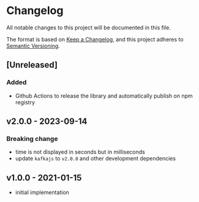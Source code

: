 # Changelog

All notable changes to this project will be documented in this file.

The format is based on [Keep a Changelog](https://keepachangelog.com/en/1.0.0/),
and this project adheres to [Semantic Versioning](https://semver.org/spec/v2.0.0.html).

## [Unreleased]

### Added

- Github Actions to release the library and automatically publish on npm registry

## v2.0.0 - 2023-09-14

### Breaking change

- time is not displayed in seconds but in milliseconds
- update `kafkajs` to `v2.0.0` and other development dependencies

## v1.0.0 - 2021-01-15

- initial implementation
